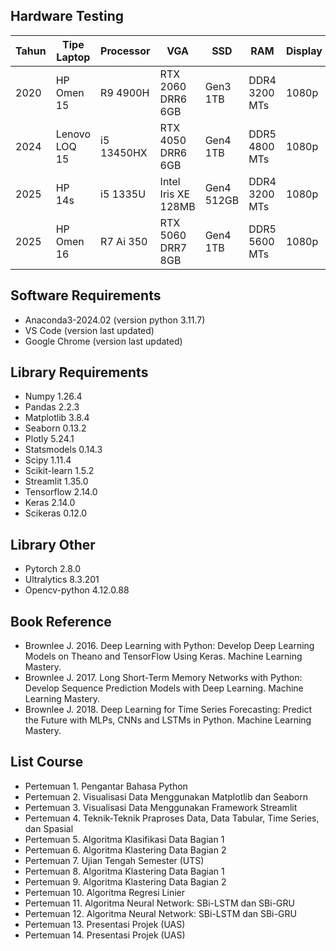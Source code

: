 ## Hardware Testing

| Tahun   | Tipe Laptop   | Processor     | VGA                   | SSD          | RAM               | Display  |
|---------|---------------|---------------|-----------------------|--------------|-------------------|----------|
| 2020    | HP Omen 15    | R9 4900H      | RTX 2060 DRR6 6GB     | Gen3 1TB     | DDR4 3200 MTs     | 1080p    |
| 2024    | Lenovo LOQ 15 | i5 13450HX    | RTX 4050 DRR6 6GB     | Gen4 1TB     | DDR5 4800 MTs     | 1080p    |
| 2025    | HP 14s        | i5 1335U      | Intel Iris XE 128MB   | Gen4 512GB   | DDR4 3200 MTs     | 1080p    |
| 2025    | HP Omen 16    | R7 Ai 350     | RTX 5060 DRR7 8GB     | Gen4 1TB     | DDR5 5600 MTs     | 1080p    |

## Software Requirements
- Anaconda3-2024.02 (version python 3.11.7)
- VS Code (version last updated)
- Google Chrome (version last updated)

## Library Requirements
- Numpy 1.26.4
- Pandas 2.2.3
- Matplotlib 3.8.4
- Seaborn 0.13.2
- Plotly 5.24.1
- Statsmodels 0.14.3
- Scipy 1.11.4
- Scikit-learn 1.5.2
- Streamlit 1.35.0
- Tensorflow 2.14.0
- Keras 2.14.0
- Scikeras 0.12.0

## Library Other
- Pytorch 2.8.0
- Ultralytics 8.3.201
- Opencv-python 4.12.0.88

## Book Reference
- Brownlee J. 2016. Deep Learning with Python: Develop Deep Learning Models on Theano and TensorFlow Using Keras. Machine Learning Mastery.
- Brownlee J. 2017. Long Short-Term Memory Networks with Python: Develop Sequence Prediction Models with Deep Learning. Machine Learning Mastery.
- Brownlee J. 2018. Deep Learning for Time Series Forecasting: Predict the Future with MLPs, CNNs and LSTMs in Python. Machine Learning Mastery.

## List Course
- Pertemuan 1. Pengantar Bahasa Python
- Pertemuan 2. Visualisasi Data Menggunakan Matplotlib dan Seaborn
- Pertemuan 3. Visualisasi Data Menggunakan Framework Streamlit
- Pertemuan 4. Teknik-Teknik Praproses Data, Data Tabular, Time Series, dan Spasial
- Pertemuan 5. Algoritma Klasifikasi Data Bagian 1
- Pertemuan 6. Algoritma Klastering Data Bagian 2
- Pertemuan 7. Ujian Tengah Semester (UTS)
- Pertemuan 8. Algoritma Klastering Data Bagian 1
- Pertemuan 9. Algoritma Klastering Data Bagian 2
- Pertemuan 10. Algoritma Regresi Linier
- Pertemuan 11. Algoritma Neural Network: SBi-LSTM dan SBi-GRU
- Pertemuan 12. Algoritma Neural Network: SBi-LSTM dan SBi-GRU
- Pertemuan 13. Presentasi Projek (UAS)
- Pertemuan 14. Presentasi Projek (UAS)
